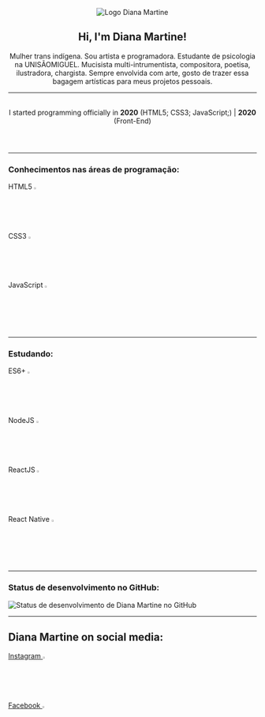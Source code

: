 <!DOCTYPE html>
<html lang="pt-br">

<head>
    <meta charset="UTF-8">
    <meta name="viewport" content="width=device-width, initial-scale=1.0">
    <link rel="stylesheet" href="style.css">
</head>

<body>
    <header id="cabeçalho">
        <figure>
            <img src="https://instagram.frec35-1.fna.fbcdn.net/v/t51.2885-19/s320x320/120042451_716977828891580_574059807481641478_n.jpg?_nc_ht=instagram.frec35-1.fna.fbcdn.net&_nc_ohc=PJ-6qvR_w54AX_5v4L-&tp=1&oh=a46fc24a710ee8dc4ee3884e7f4948d5&oe=5FF41802"
                alt="Logo Diana Martine">
        </figure>
        <h2>Hi, I'm Diana Martine!</h2>
        <p>Mulher trans indígena. Sou artista e programadora. Estudante de psicologia na UNISÃOMIGUEL. Mucisista
            multi-intrumentista, compositora, poetisa, ilustradora, chargista. Sempre envolvida com arte, gosto de
            trazer essa bagagem artísticas para meus projetos pessoais.
            <hr>
            <br>
            I started programming officially in <strong>2020</strong> (HTML5; CSS3; JavaScript;) | <strong>2020</strong>
            (Front-End)
            <br>
        </p>
    </header>
    <hr>
    <section id="status">
        <h3><strong>Conhecimentos nas áreas de programação:</strong></h3>
        <p>
            HTML5 <img id="html5" src="https://cdn.iconscout.com/icon/free/png-512/html5-19-722707.png"
                alt="Logo do HTML5" width="2.3%">
            <br>
            CSS3 <img src="https://cdn.iconscout.com/icon/free/png-512/css-131-722685.png" alt="Logo da CSS3"
                width="2.3%">
            <br>
            JavaScript <img src="https://cdn.pixabay.com/photo/2015/04/23/17/41/javascript-736400_960_720.png"
                alt="Logo de JavaScript" width="2.3%">
        </p>
        <hr>
        <h3><strong>Estudando:</strong>
        </h3>
        <p>
            ES6+ <img src="https://xesque.rocketseat.dev/platform/1566444881250.png" alt="Logo da ES6+" width="2.3%">
            <br>
            NodeJS <img src="https://xesque.rocketseat.dev/platform/1564681946529.svg" alt="Logo do NodeJS"
                width="2.3%">
            <br>
            ReactJS <img src="https://xesque.rocketseat.dev/platform/1564682281422.svg" alt="Logo do ReactJS"
                width="2.3%">
            <br>
            React Native <img src="https://xesque.rocketseat.dev/platform/1564682425906.svg" alt="Logo do React Native"
                width="2.3%">
        </p>
        <hr>
        <h3><strong>Status de desenvolvimento no GitHub:</strong></h3>
            <img src="https://github-readme-stats.vercel.app/api?username=dianamartine&show_icons=true&theme=radical"
                alt="Status de desenvolvimento de Diana Martine no GitHub">
    </section>
    <hr>
    <section>
        <h2>Diana Martine on social media:</h2>
        <div id="redes">
            <a href="https://www.instagram.com/diana_martine__/" target="_blank">Instagram <img
                    src="https://upload.wikimedia.org/wikipedia/commons/5/58/Instagram-Icon.png" alt="Logo do Instagram"
                    width="2.3%"></a>
            <br>
            <a href="https://www.facebook.com/pmartinediana/" target="_blank">Facebook <img
                    src="https://cdn.iconscout.com/icon/free/png-512/facebook-262-721949.png" alt="Logo do Facebook"
                    width="2.3%"></a>
        </div>
    </section>
</body>

</html>
